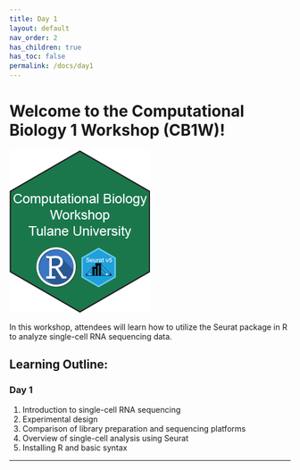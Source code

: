 ```yaml
---
title: Day 1
layout: default
nav_order: 2
has_children: true
has_toc: false
permalink: /docs/day1
---
```


# Welcome to the Computational Biology 1 Workshop (CB1W)!

![image](https://github.com/Dragonmasterx87/CompBio1-Tulane/blob/main/assets/images/logo.png)

In this workshop, attendees will learn how to utilize the Seurat package in R to analyze single-cell RNA sequencing data.

## Learning Outline:
### Day 1
1. Introduction to single-cell RNA sequencing
2. Experimental design
3. Comparison of library preparation and sequencing platforms
4. Overview of single-cell analysis using Seurat
5. Installing R and basic syntax

----

[Just the Docs]: https://just-the-docs.github.io/just-the-docs/
[GitHub Pages]: https://docs.github.com/en/pages
[README]: https://github.com/just-the-docs/just-the-docs-template/blob/main/README.md
[Jekyll]: https://jekyllrb.com
[GitHub Pages / Actions workflow]: https://github.blog/changelog/2022-07-27-github-pages-custom-github-actions-workflows-beta/
[use this template]: https://github.com/just-the-docs/just-the-docs-template/generate
